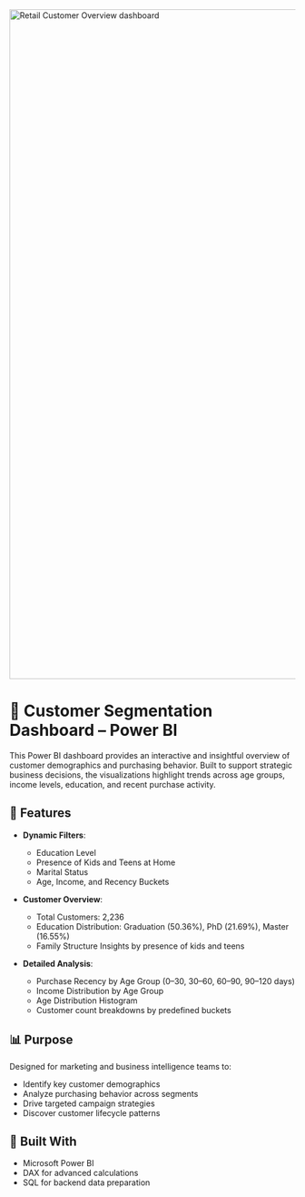 <img width="1178" alt="Retail Customer Overview dashboard" src="https://github.com/user-attachments/assets/8d85eb59-1709-485b-87f7-da779f9b3354" />

# 🧠 Customer Segmentation Dashboard – Power BI

This Power BI dashboard provides an interactive and insightful overview of customer demographics and purchasing behavior. Built to support strategic business decisions, the visualizations highlight trends across age groups, income levels, education, and recent purchase activity.

## 🚀 Features

- **Dynamic Filters**:
  - Education Level
  - Presence of Kids and Teens at Home
  - Marital Status
  - Age, Income, and Recency Buckets

- **Customer Overview**:
  - Total Customers: 2,236
  - Education Distribution: Graduation (50.36%), PhD (21.69%), Master (16.55%)
  - Family Structure Insights by presence of kids and teens

- **Detailed Analysis**:
  - Purchase Recency by Age Group (0–30, 30–60, 60–90, 90–120 days)
  - Income Distribution by Age Group
  - Age Distribution Histogram
  - Customer count breakdowns by predefined buckets

## 📊 Purpose

Designed for marketing and business intelligence teams to:
- Identify key customer demographics
- Analyze purchasing behavior across segments
- Drive targeted campaign strategies
- Discover customer lifecycle patterns

## 🔧 Built With

- Microsoft Power BI
- DAX for advanced calculations
- SQL for backend data preparation 


